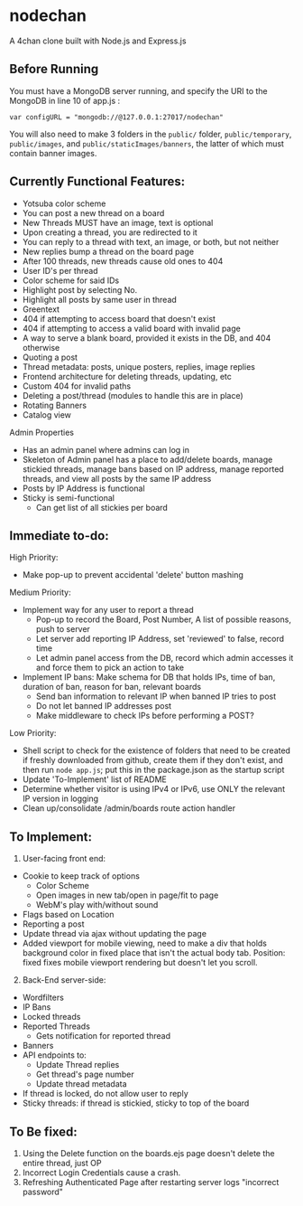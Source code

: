 # nodechan
A 4chan clone built with Node.js and Express.js

## Before Running
You must have a MongoDB server running, and specify the URI 
to the MongoDB in line 10 of app.js :

`var configURL = "mongodb://@127.0.0.1:27017/nodechan"`

You will also need to make 3 folders in the `public/` folder, `public/temporary`, `public/images`, and `public/staticImages/banners`, the latter of which must contain banner images.


## Currently Functional Features:

+ Yotsuba color scheme
+ You can post a new thread on a board
+ New Threads MUST have an image, text is optional
+ Upon creating a thread, you are redirected to it
+ You can reply to a thread with text, an image, or both, but not neither
+ New replies bump a thread on the board page
+ After 100 threads, new threads cause old ones to 404
+ User ID's per thread
+ Color scheme for said IDs
+ Highlight post by selecting No.
+ Highlight all posts by same user in thread
+ Greentext
+ 404 if attempting to access board that doesn't exist
+ 404 if attempting to access a valid board with invalid page
+ A way to serve a blank board, provided it exists in the DB, and 404 otherwise
+ Quoting a post
+ Thread metadata: posts, unique posters, replies, image replies 
+ Frontend architecture for deleting threads, updating, etc
+ Custom 404 for invalid paths
+ Deleting a post/thread (modules to handle this are in place)
+ Rotating Banners
+ Catalog view

Admin Properties
+ Has an admin panel where admins can log in
+ Skeleton of Admin panel has a place to add/delete boards, manage stickied threads, manage bans based on IP address, manage reported threads, and view all posts by the same IP address
+ Posts by IP Address is functional
+ Sticky is semi-functional
    + Can get list of all stickies per board

## Immediate to-do:
High Priority:
+ Make pop-up to prevent accidental 'delete' button mashing

Medium Priority:
+ Implement way for any user to report a thread
    + Pop-up to record the Board, Post Number, A list of possible reasons, push to server
    + Let server add reporting IP Address, set 'reviewed' to false, record time
    + Let admin panel access from the DB, record which admin accesses it and force them to pick an action to take
+ Implement IP bans: Make schema for DB that holds IPs, time of ban, duration of ban, reason for ban, relevant boards
    + Send ban information to relevant IP when banned IP tries to post
    + Do not let banned IP addresses post
    + Make middleware to check IPs before performing a POST?

Low Priority:
+ Shell script to check for the existence of folders that need to be created if freshly downloaded from github, create them if they don't exist, and then run `node app.js`; put this in the package.json as the startup script
+ Update 'To-Implement' list of README
+ Determine whether visitor is using IPv4 or IPv6, use ONLY the relevant IP version in logging
+ Clean up/consolidate /admin/boards route action handler

## To Implement:
1. User-facing front end:
+ Cookie to keep track of options
    + Color Scheme
    + Open images in new tab/open in page/fit to page
    + WebM's play with/without sound
+ Flags based on Location
+ Reporting a post 
+ Update thread via ajax without updating the page
+ Added viewport for mobile viewing, need to make a div that holds background color in fixed place that isn't the actual body tab. Position: fixed fixes mobile viewport rendering but doesn't let you scroll.


2. Back-End server-side:
+ Wordfilters
+ IP Bans
+ Locked threads        
+ Reported Threads
    + Gets notification for reported thread
+ Banners
+ API endpoints to:
    + Update Thread replies
    + Get thread's page number
    + Update thread metadata
+ If thread is locked, do not allow user to reply
+ Sticky threads: if thread is stickied, sticky to top of the board

## To Be fixed:
1. Using the Delete function on the boards.ejs page doesn't delete the entire thread, just OP
2. Incorrect Login Credentials cause a crash.
3. Refreshing Authenticated Page after restarting server logs "incorrect password"
